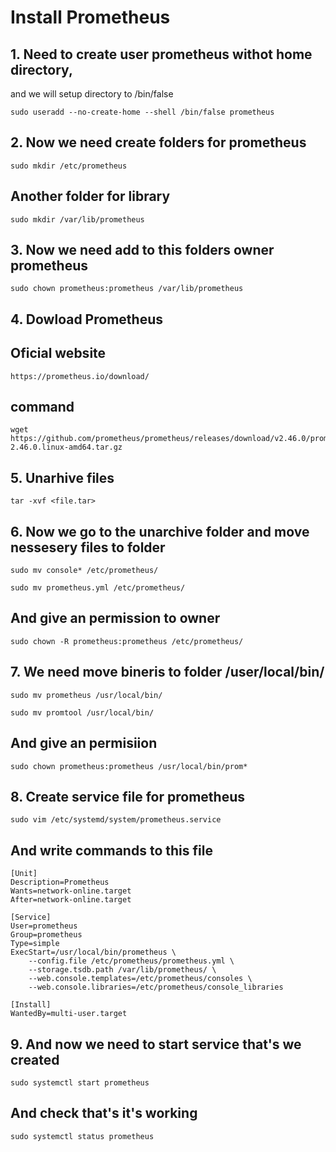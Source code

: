 # Install Prometheus
## 1. Need to create user prometheus withot home directory, 
and we will setup directory to /bin/false
~~~
sudo useradd --no-create-home --shell /bin/false prometheus
~~~
## 2. Now we need create folders for prometheus
~~~
sudo mkdir /etc/prometheus
~~~
## Another folder for library 
~~~
sudo mkdir /var/lib/prometheus
~~~
## 3. Now we need add to this folders owner prometheus
~~~
sudo chown prometheus:prometheus /var/lib/prometheus
~~~
## 4. Dowload Prometheus
## Oficial website 
~~~
https://prometheus.io/download/
~~~
## command
~~~
wget https://github.com/prometheus/prometheus/releases/download/v2.46.0/prometheus-2.46.0.linux-amd64.tar.gz
~~~
## 5. Unarhive files
~~~
tar -xvf <file.tar>
~~~
## 6. Now we go to the unarchive folder and move nessesery files to folder
~~~
sudo mv console* /etc/prometheus/
~~~
~~~
sudo mv prometheus.yml /etc/prometheus/
~~~
## And give an permission to owner
~~~
sudo chown -R prometheus:prometheus /etc/prometheus/
~~~
## 7. We need move bineris to folder /user/local/bin/
~~~
sudo mv prometheus /usr/local/bin/
~~~
~~~
sudo mv promtool /usr/local/bin/
~~~
## And give an permisiion 
~~~
sudo chown prometheus:prometheus /usr/local/bin/prom*
~~~
## 8. Create service file for prometheus
~~~
sudo vim /etc/systemd/system/prometheus.service
~~~
## And write commands to this file
~~~
[Unit]
Description=Prometheus
Wants=network-online.target
After=network-online.target

[Service]
User=prometheus
Group=prometheus
Type=simple
ExecStart=/usr/local/bin/prometheus \
    --config.file /etc/prometheus/prometheus.yml \
    --storage.tsdb.path /var/lib/prometheus/ \
    --web.console.templates=/etc/prometheus/consoles \
    --web.console.libraries=/etc/prometheus/console_libraries

[Install]
WantedBy=multi-user.target
~~~
## 9. And now we need to start service that's we created 
~~~
sudo systemctl start prometheus
~~~
## And check that's it's working 
~~~
sudo systemctl status prometheus
~~~

